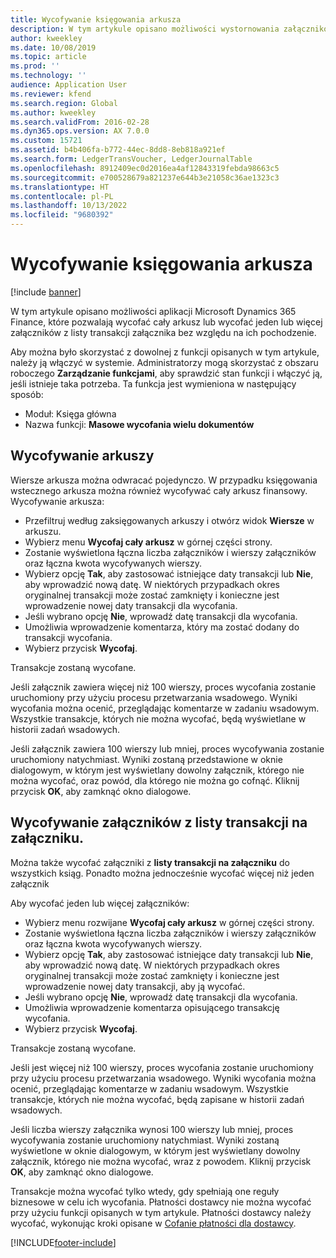 ```yaml
---
title: Wycofywanie księgowania arkusza
description: W tym artykule opisano możliwości wystornowania załączników z listy transakcji na załączniku lub z arkuszy finansowych.
author: kweekley
ms.date: 10/08/2019
ms.topic: article
ms.prod: ''
ms.technology: ''
audience: Application User
ms.reviewer: kfend
ms.search.region: Global
ms.author: kweekley
ms.search.validFrom: 2016-02-28
ms.dyn365.ops.version: AX 7.0.0
ms.custom: 15721
ms.assetid: b4b406fa-b772-44ec-8dd8-8eb818a921ef
ms.search.form: LedgerTransVoucher, LedgerJournalTable
ms.openlocfilehash: 8912409ec0d2016ea4af12843319febda98663c5
ms.sourcegitcommit: e700528679a821237e644b3e21058c36ae1323c3
ms.translationtype: HT
ms.contentlocale: pl-PL
ms.lasthandoff: 10/13/2022
ms.locfileid: "9680392"
---
```

# <a name="reverse-journal-posting"></a>Wycofywanie księgowania arkusza

[!include [banner](../includes/banner.md)]

W tym artykule opisano możliwości aplikacji Microsoft Dynamics 365 Finance, które pozwalają wycofać cały arkusz lub wycofać jeden lub więcej załączników z listy transakcji załącznika bez względu na ich pochodzenie. 

Aby można było skorzystać z dowolnej z funkcji opisanych w tym artykule, należy ją włączyć w systemie. Administratorzy mogą skorzystać z obszaru roboczego **Zarządzanie funkcjami**, aby sprawdzić stan funkcji i włączyć ją, jeśli istnieje taka potrzeba. Ta funkcja jest wymieniona w następujący sposób:
 - Moduł: Księga główna
 - Nazwa funkcji: **Masowe wycofania wielu dokumentów**

## <a name="reversing-journals"></a>Wycofywanie arkuszy

Wiersze arkusza można odwracać pojedynczo. W przypadku księgowania wstecznego arkusza można również wycofywać cały arkusz finansowy. Wycofywanie arkusza: 

- Przefiltruj według zaksięgowanych arkuszy i otwórz widok **Wiersze** w arkuszu.
- Wybierz menu **Wycofaj cały arkusz** w górnej części strony.
- Zostanie wyświetlona łączna liczba załączników i wierszy załączników oraz łączna kwota wycofywanych wierszy.
- Wybierz opcję **Tak**, aby zastosować istniejące daty transakcji lub **Nie**, aby wprowadzić nową datę. W niektórych przypadkach okres oryginalnej transakcji może zostać zamknięty i konieczne jest wprowadzenie nowej daty transakcji dla wycofania.
- Jeśli wybrano opcję **Nie**, wprowadź datę transakcji dla wycofania. 
- Umożliwia wprowadzenie komentarza, który ma zostać dodany do transakcji wycofania.
- Wybierz przycisk **Wycofaj**.

Transakcje zostaną wycofane. 

Jeśli załącznik zawiera więcej niż 100 wierszy, proces wycofania zostanie uruchomiony przy użyciu procesu przetwarzania wsadowego. Wyniki wycofania można ocenić, przeglądając komentarze w zadaniu wsadowym. Wszystkie transakcje, których nie można wycofać, będą wyświetlane w historii zadań wsadowych.

Jeśli załącznik zawiera 100 wierszy lub mniej, proces wycofywania zostanie uruchomiony natychmiast. Wyniki zostaną przedstawione w oknie dialogowym, w którym jest wyświetlany dowolny załącznik, którego nie można wycofać, oraz powód, dla którego nie można go cofnąć. Kliknij przycisk **OK**, aby zamknąć okno dialogowe.

## <a name="reversing-vouchers-from-the-voucher-transaction-list"></a>Wycofywanie załączników z listy transakcji na załączniku. 

Można także wycofać załączniki z **listy transakcji na załączniku** do wszystkich ksiąg. Ponadto można jednocześnie wycofać więcej niż jeden załącznik 

Aby wycofać jeden lub więcej załączników: 

- Wybierz menu rozwijane **Wycofaj cały arkusz** w górnej części strony.
- Zostanie wyświetlona łączna liczba załączników i wierszy załączników oraz łączna kwota wycofywanych wierszy.
- Wybierz opcję **Tak**, aby zastosować istniejące daty transakcji lub **Nie**, aby wprowadzić nową datę. W niektórych przypadkach okres oryginalnej transakcji może zostać zamknięty i konieczne jest wprowadzenie nowej daty transakcji, aby ją wycofać.
- Jeśli wybrano opcję **Nie**, wprowadź datę transakcji dla wycofania. 
- Umożliwia wprowadzenie komentarza opisującego transakcję wycofania.
- Wybierz przycisk **Wycofaj**.

Transakcje zostaną wycofane. 

Jeśli jest więcej niż 100 wierszy, proces wycofania zostanie uruchomiony przy użyciu procesu przetwarzania wsadowego. Wyniki wycofania można ocenić, przeglądając komentarze w zadaniu wsadowym. Wszystkie transakcje, których nie można wycofać, będą zapisane w historii zadań wsadowych.

Jeśli liczba wierszy załącznika wynosi 100 wierszy lub mniej, proces wycofywania zostanie uruchomiony natychmiast. Wyniki zostaną wyświetlone w oknie dialogowym, w którym jest wyświetlany dowolny załącznik, którego nie można wycofać, wraz z powodem. Kliknij przycisk **OK**, aby zamknąć okno dialogowe.

Transakcje można wycofać tylko wtedy, gdy spełniają one reguły biznesowe w celu ich wycofania. Płatności dostawcy nie można wycofać przy użyciu funkcji opisanych w tym artykule. Płatności dostawcy należy wycofać, wykonując kroki opisane w [Cofanie płatności dla dostawcy](../accounts-payable/reverse-vendor-payment.md).



[!INCLUDE[footer-include](../../includes/footer-banner.md)]
